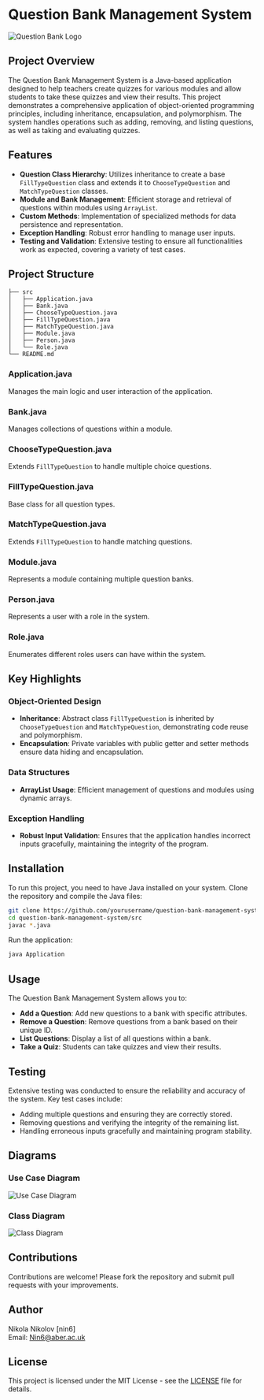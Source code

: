 
# Question Bank Management System

![Question Bank Logo](link-to-logo-image)

## Project Overview

The Question Bank Management System is a Java-based application designed to help teachers create quizzes for various modules and allow students to take these quizzes and view their results. This project demonstrates a comprehensive application of object-oriented programming principles, including inheritance, encapsulation, and polymorphism. The system handles operations such as adding, removing, and listing questions, as well as taking and evaluating quizzes.

## Features

- **Question Class Hierarchy**: Utilizes inheritance to create a base `FillTypeQuestion` class and extends it to `ChooseTypeQuestion` and `MatchTypeQuestion` classes.
- **Module and Bank Management**: Efficient storage and retrieval of questions within modules using `ArrayList`.
- **Custom Methods**: Implementation of specialized methods for data persistence and representation.
- **Exception Handling**: Robust error handling to manage user inputs.
- **Testing and Validation**: Extensive testing to ensure all functionalities work as expected, covering a variety of test cases.

## Project Structure

```plaintext
├── src
│   ├── Application.java
│   ├── Bank.java
│   ├── ChooseTypeQuestion.java
│   ├── FillTypeQuestion.java
│   ├── MatchTypeQuestion.java
│   ├── Module.java
│   ├── Person.java
│   └── Role.java
└── README.md
```

### Application.java
Manages the main logic and user interaction of the application.

### Bank.java
Manages collections of questions within a module.

### ChooseTypeQuestion.java
Extends `FillTypeQuestion` to handle multiple choice questions.

### FillTypeQuestion.java
Base class for all question types.

### MatchTypeQuestion.java
Extends `FillTypeQuestion` to handle matching questions.

### Module.java
Represents a module containing multiple question banks.

### Person.java
Represents a user with a role in the system.

### Role.java
Enumerates different roles users can have within the system.

## Key Highlights

### Object-Oriented Design
- **Inheritance**: Abstract class `FillTypeQuestion` is inherited by `ChooseTypeQuestion` and `MatchTypeQuestion`, demonstrating code reuse and polymorphism.
- **Encapsulation**: Private variables with public getter and setter methods ensure data hiding and encapsulation.

### Data Structures
- **ArrayList Usage**: Efficient management of questions and modules using dynamic arrays.

### Exception Handling
- **Robust Input Validation**: Ensures that the application handles incorrect inputs gracefully, maintaining the integrity of the program.

## Installation

To run this project, you need to have Java installed on your system. Clone the repository and compile the Java files:

```bash
git clone https://github.com/yourusername/question-bank-management-system.git
cd question-bank-management-system/src
javac *.java
```

Run the application:

```bash
java Application
```

## Usage

The Question Bank Management System allows you to:

- **Add a Question**: Add new questions to a bank with specific attributes.
- **Remove a Question**: Remove questions from a bank based on their unique ID.
- **List Questions**: Display a list of all questions within a bank.
- **Take a Quiz**: Students can take quizzes and view their results.

## Testing

Extensive testing was conducted to ensure the reliability and accuracy of the system. Key test cases include:

- Adding multiple questions and ensuring they are correctly stored.
- Removing questions and verifying the integrity of the remaining list.
- Handling erroneous inputs gracefully and maintaining program stability.

## Diagrams

### Use Case Diagram
![Use Case Diagram](image_0.png)

### Class Diagram
![Class Diagram](image_1.png)


## Contributions

Contributions are welcome! Please fork the repository and submit pull requests with your improvements.

## Author

Nikola Nikolov [nin6]  
Email: [Nin6@aber.ac.uk](mailto:Nin6@aber.ac.uk)

## License

This project is licensed under the MIT License - see the [LICENSE](LICENSE) file for details.
